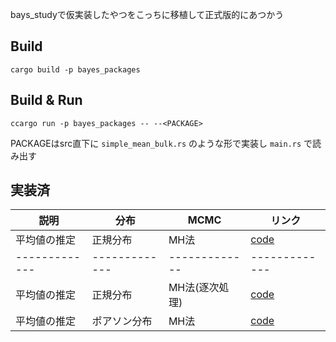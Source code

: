 bays_studyで仮実装したやつをこっちに移植して正式版的にあつかう

## Build
```
cargo build -p bayes_packages
```

## Build & Run
```
ccargo run -p bayes_packages -- --<PACKAGE>
```

PACKAGEはsrc直下に `simple_mean_bulk.rs` のような形で実装し `main.rs` で読み出す

## 実装済

| 説明  | 分布 | MCMC |リンク |
| ------------- | ------------- | -------------  | ------------- |
| 平均値の推定 | 正規分布 | MH法 | [code](src/simple_mean_bulk.rs) |
| ------------- | ------------- | -------------  | ------------- |
| 平均値の推定 | 正規分布 | MH法(逐次処理) | [code](src/simple_mean_online.rs) |
| 平均値の推定 | ポアソン分布 | MH法 | [code](src/simple_poisson.rs) |

